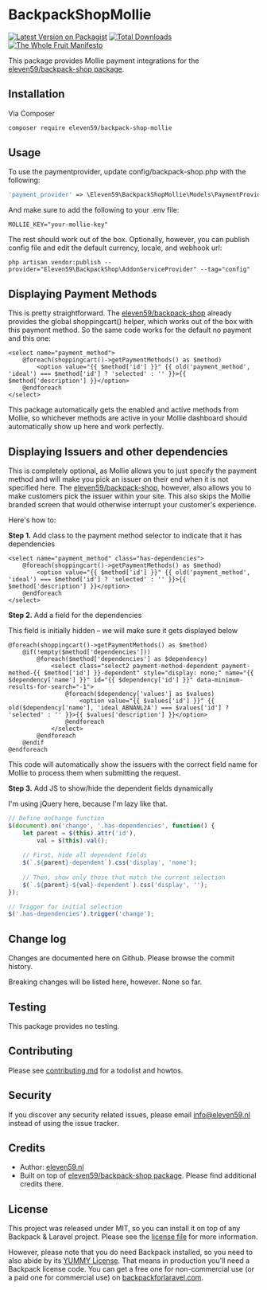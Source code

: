 # BackpackShopMollie

[![Latest Version on Packagist][ico-version]][link-packagist]
[![Total Downloads][ico-downloads]][link-downloads]
[![The Whole Fruit Manifesto](https://img.shields.io/badge/writing%20standard-the%20whole%20fruit-brightgreen)](https://github.com/the-whole-fruit/manifesto)

This package provides Mollie payment integrations for the [eleven59/backpack-shop package](https://github.com/eleven59/backpack-shop).


## Installation

Via Composer

``` bash
composer require eleven59/backpack-shop-mollie
```

## Usage

To use the paymentprovider, update config/backpack-shop.php with the following:

```php
'payment_provider' => \Eleven59\BackpackShopMollie\Models\PaymentProvider::class,
```

And make sure to add the following to your .env file:

```dotenv
MOLLIE_KEY="your-mollie-key"
```

The rest should work out of the box. Optionally, however, you can publish config file and edit the default currency, locale, and webhook url:

```shell
php artisan vendor:publish --provider="Eleven59\BackpackShop\AddonServiceProvider" --tag="config"
```


## Displaying Payment Methods

This is pretty straightforward. The [eleven59/backpack-shop](https://github.com/eleven59/backpack-shop) already provides the global shoppingcart() helper, which works out of the box with this payment method. So the same code works for the default no payment and this one:

```injectablephp
<select name="payment_method">
    @foreach(shoppingcart()->getPaymentMethods() as $method)
        <option value="{{ $method['id'] }}" {{ old('payment_method', 'ideal') === $method['id'] ? 'selected' : '' }}>{{ $method['description'] }}</option>
    @endforeach
</select>
```

This package automatically gets the enabled and active methods from Mollie, so whichever methods are active in your Mollie dashboard should automatically show up here and work perfectly.


## Displaying Issuers and other dependencies

This is completely optional, as Mollie allows you to just specify the payment method and will make you pick an issuer on their end when it is not specified here. The [eleven59/backpack-shop](https://github.com/eleven59/backpack-shop), however, also allows you to make customers pick the issuer within your site. This also skips the Mollie branded screen that would otherwise interrupt your customer's experience.

Here's how to:

**Step 1.** Add class to the payment method selector to indicate that it has dependencies

```injectablephp
<select name="payment_method" class="has-dependencies">
    @foreach(shoppingcart()->getPaymentMethods() as $method)
        <option value="{{ $method['id'] }}" {{ old('payment_method', 'ideal') === $method['id'] ? 'selected' : '' }}>{{ $method['description'] }}</option>
    @endforeach
</select>
```

**Step 2.** Add a field for the dependencies

This field is initially hidden – we will make sure it gets displayed below

```injectablephp
@foreach(shoppingcart()->getPaymentMethods() as $method)
    @if(!empty($method['dependencies']))
        @foreach($method['dependencies'] as $dependency)
            <select class="select2 payment-method-dependent payment-method-{{ $method['id'] }}-dependent" style="display: none;" name="{{ $dependency['name'] }}" id="{{ $dependency['id'] }}" data-minimum-results-for-search="-1">
                @foreach($dependency['values'] as $values)
                    <option value="{{ $values['id'] }}" {{ old($dependency['name'], 'ideal_ABNANL2A') === $values['id'] ? 'selected' : '' }}>{{ $values['description'] }}</option>
                @endforeach
            </select>
        @endforeach
    @endif
@endforeach
```

This code will automatically show the issuers with the correct field name for Mollie to process them when submitting the request.

**Step 3.** Add JS to show/hide the dependent fields dynamically

I'm using jQuery here, because I'm lazy like that.

```javascript
// Define onChange function
$(document).on('change', '.has-dependencies', function() {
    let parent = $(this).attr('id'),
        val = $(this).val();
    
    // First, hide all dependent fields
    $(`.${parent}-dependent`).css('display', 'none');
    
    // Then, show only those that match the current selection
    $(`.${parent}-${val}-dependent`).css('display', '');
});

// Trigger for initial selection
$('.has-dependencies').trigger('change');
```

## Change log

Changes are documented here on Github. Please browse the commit history.

Breaking changes will be listed here, however. None so far.

## Testing

This package provides no testing.

## Contributing

Please see [contributing.md](contributing.md) for a todolist and howtos.

## Security

If you discover any security related issues, please email info@eleven59.nl instead of using the issue tracker.

## Credits

- Author: [eleven59.nl][link-author]
- Built on top of [eleven59/backpack-shop package](https://github.com/eleven59/backpack-shop). Please find additional credits there.

## License

This project was released under MIT, so you can install it on top of any Backpack & Laravel project. Please see the [license file](license.md) for more information.

However, please note that you do need Backpack installed, so you need to also abide by its [YUMMY License](https://github.com/Laravel-Backpack/CRUD/blob/master/LICENSE.md). That means in production you'll need a Backpack license code. You can get a free one for non-commercial use (or a paid one for commercial use) on [backpackforlaravel.com](https://backpackforlaravel.com).


[ico-version]: https://img.shields.io/packagist/v/eleven59/backpack-shop-mollie.svg?style=flat-square
[ico-downloads]: https://img.shields.io/packagist/dt/eleven59/backpack-shop-mollie.svg?style=flat-square

[link-packagist]: https://packagist.org/packages/eleven59/backpack-shop-mollie
[link-downloads]: https://packagist.org/packages/eleven59/backpack-shop-mollie
[link-author]: https://eleven59.nl
